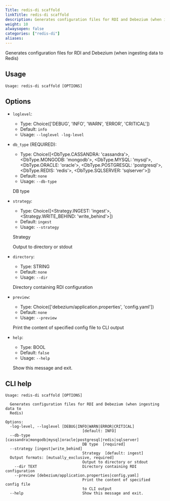 ```yaml
---
Title: redis-di scaffold
linkTitle: redis-di scaffold
description: Generates configuration files for RDI and Debezium (when ingesting data to Redis)
weight: 10
alwaysopen: false
categories: ["redis-di"]
aliases:
---
```


Generates configuration files for RDI and Debezium (when ingesting data to Redis)

## Usage

```
Usage: redis-di scaffold [OPTIONS]
```

## Options

- `loglevel`:

  - Type: Choice(['DEBUG', 'INFO', 'WARN', 'ERROR', 'CRITICAL'])
  - Default: `info`
  - Usage: `--loglevel
-log-level`

- `db_type` (REQUIRED):

  - Type: Choice([<DbType.CASSANDRA: 'cassandra'>, <DbType.MONGODB: 'mongodb'>, <DbType.MYSQL: 'mysql'>, <DbType.ORACLE: 'oracle'>, <DbType.POSTGRESQL: 'postgresql'>, <DbType.REDIS: 'redis'>, <DbType.SQLSERVER: 'sqlserver'>])
  - Default: `none`
  - Usage: `--db-type`

  DB type

- `strategy`:

  - Type: Choice([<Strategy.INGEST: 'ingest'>, <Strategy.WRITE_BEHIND: 'write_behind'>])
  - Default: `ingest`
  - Usage: `--strategy`

  Strategy

  Output to directory or stdout

- `directory`:

  - Type: STRING
  - Default: `none`
  - Usage: `--dir`

  Directory containing RDI configuration

- `preview`:

  - Type: Choice(['debezium/application.properties', 'config.yaml'])
  - Default: `none`
  - Usage: `--preview`

  Print the content of specified config file to CLI output

- `help`:

  - Type: BOOL
  - Default: `false`
  - Usage: `--help`

  Show this message and exit.

## CLI help

```
Usage: redis-di scaffold [OPTIONS]

  Generates configuration files for RDI and Debezium (when ingesting data to
  Redis)

Options:
  -log-level, --loglevel [DEBUG|INFO|WARN|ERROR|CRITICAL]
                                  [default: INFO]
  --db-type [cassandra|mongodb|mysql|oracle|postgresql|redis|sqlserver]
                                  DB type  [required]
  --strategy [ingest|write_behind]
                                  Strategy  [default: ingest]
  Output formats: [mutually_exclusive, required]
                                  Output to directory or stdout
    --dir TEXT                    Directory containing RDI configuration
    --preview [debezium/application.properties|config.yaml]
                                  Print the content of specified config file
                                  to CLI output
  --help                          Show this message and exit.
```
